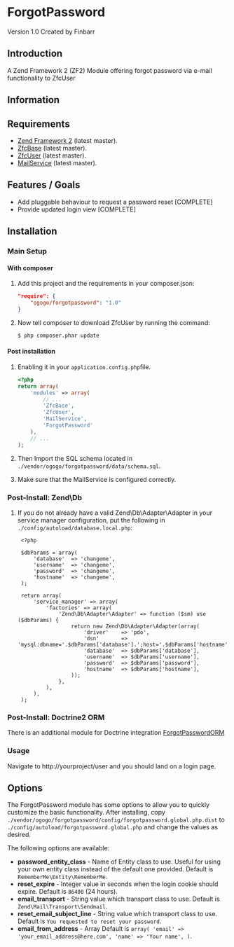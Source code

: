 ForgotPassword
====================

Version 1.0 Created by Finbarr

Introduction
------------

A Zend Framework 2 (ZF2) Module offering forgot password via e-mail functionality to ZfcUser

Information
-----------


Requirements
------------

* [Zend Framework 2](https://github.com/zendframework/zf2) (latest master).
* [ZfcBase](https://github.com/ZF-Commons/ZfcBase) (latest master).
* [ZfcUser](https://github.com/ZF-Commons/ZfcUser) (latest master).
* [MailService](https://github.com/ogogo/MailService) (latest master).

Features / Goals
----------------

* Add pluggable behaviour to request a password reset [COMPLETE]
* Provide updated login view [COMPLETE]

Installation
------------

### Main Setup

#### With composer

1. Add this project and the requirements in your composer.json:

    ```json
    "require": {
        "ogogo/forgotpassword": "1.0"
    }
    ```

2. Now tell composer to download ZfcUser by running the command:

    ```bash
    $ php composer.phar update
    ```

#### Post installation

1. Enabling it in your `application.config.php`file.

    ```php
    <?php
    return array(
        'modules' => array(
            // ...
            'ZfcBase',
            'ZfcUser',
            'MailService',
            'ForgotPassword'
        ),
        // ...
    );
    ```

2. Then Import the SQL schema located in `./vendor/ogogo/forgotpassword/data/schema.sql`.

3. Make sure that the MailService is configured correctly.

### Post-Install: Zend\Db

1. If you do not already have a valid Zend\Db\Adapter\Adapter in your service
   manager configuration, put the following in `./config/autoload/database.local.php`:

        <?php

        $dbParams = array(
            'database'  => 'changeme',
            'username'  => 'changeme',
            'password'  => 'changeme',
            'hostname'  => 'changeme',
        );

        return array(
            'service_manager' => array(
                'factories' => array(
                    'Zend\Db\Adapter\Adapter' => function ($sm) use ($dbParams) {
                        return new Zend\Db\Adapter\Adapter(array(
                            'driver'    => 'pdo',
                            'dsn'       => 'mysql:dbname='.$dbParams['database'].';host='.$dbParams['hostname'],
                            'database'  => $dbParams['database'],
                            'username'  => $dbParams['username'],
                            'password'  => $dbParams['password'],
                            'hostname'  => $dbParams['hostname'],
                        ));
                    },
                ),
            ),
        );

### Post-Install: Doctrine2 ORM

There is an additional module for Doctrine integration [ForgotPasswordORM](https://github.com/ogogo/ForgotPasswordDoctrineORM)

### Usage

Navigate to http://yourproject/user and you should land on a login page.

Options
-------

The ForgotPassword module has some options to allow you to quickly customize the basic
functionality. After installing, copy
`./vendor/ogogo/forgotpassword/config/forgotpassword.global.php.dist` to
`./config/autoload/forgotpassword.global.php` and change the values as desired.

The following options are available:

- **password_entity_class** - Name of Entity class to use. Useful for using your own
  entity class instead of the default one provided. Default is
  `RememberMe\Entity\RememberMe`.
- **reset_expire** - Integer value in seconds when the login cookie should expire.
  Default is `86400` (24 hours).
- **email_transport** - String value which transport class to use.
  Default is `Zend\Mail\Transport\Sendmail`.
- **reset_email_subject_line** - String value which transport class to use.
  Default is `You requested to reset your password`.
- **email_from_address** - Array
  Default is
	`array(
    	'email' => 'your_email_address@here.com',
    	'name' => 'Your name',
	)`.
